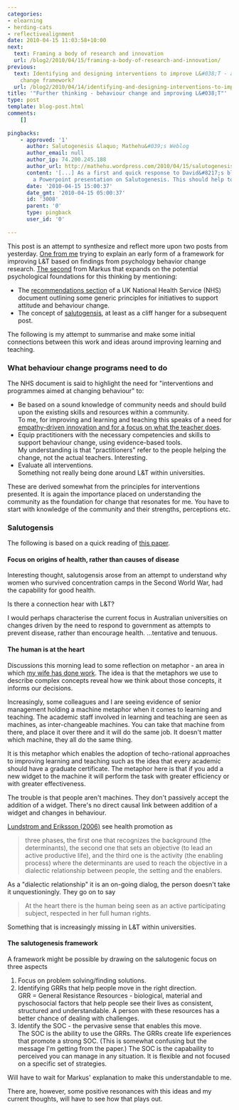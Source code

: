 ```yaml
---
categories:
- elearning
- herding-cats
- reflectivealignment
date: 2010-04-15 11:03:58+10:00
next:
  text: Framing a body of research and innovation
  url: /blog2/2010/04/15/framing-a-body-of-research-and-innovation/
previous:
  text: Identifying and designing interventions to improve L&#038;T - a behaviour
    change framework?
  url: /blog2/2010/04/14/identifying-and-designing-interventions-to-improve-lt-a-behaviour-change-framework/
title: '"Further thinking - behaviour change and improving L&#038;T"'
type: post
template: blog-post.html
comments:
    []
    
pingbacks:
    - approved: '1'
      author: Salutogenesis &laquo; Mathehu&#039;s Weblog
      author_email: null
      author_ip: 74.200.245.188
      author_url: http://mathehu.wordpress.com/2010/04/15/salutogenesis/
      content: '[...] As a first and quick response to David&#8217;s blog, I uploaded
        a Powerpoint presentation on Salutogenesis. This should help to get a rough [...]'
      date: '2010-04-15 15:00:37'
      date_gmt: '2010-04-15 05:00:37'
      id: '3008'
      parent: '0'
      type: pingback
      user_id: '0'
    
---
```

This post is an attempt to synthesize and reflect more upon two posts from yesterday. [One from me](/blog2/2010/04/14/identifying-and-designing-interventions-to-improve-lt-a-behaviour-change-framework/) trying to explain an early form of a framework for improving L&T based on findings from psychology behavior change research. [The second](http://mathehu.wordpress.com/2010/04/14/is-behaviour-change-the-best-approach-to-improve-learning-and-teaching-at-universities/) from Markus that expands on the potential psychological foundations for this thinking by mentioning:

- The [recommendations section](http://egap.evidence.nhs.uk/PH06/guidance/section_3) of a UK National Health Service (NHS) document outlining some generic principles for initiatives to support attitude and behaviour change.
- The concept of [salutogensis](http://heapro.oxfordjournals.org/cgi/content/full/21/3/238), at least as a cliff hanger for a subsequent post.

The following is my attempt to summarise and make some initial connections between this work and ideas around improving learning and teaching.

### What behaviour change programs need to do

The NHS document is said to highlight the need for "interventions and programmes aimed at changing behaviour" to:

- Be based on a sound knowledge of community needs and should build upon the existing skills and resources within a community.  
    To me, for improving and learning and teaching this speaks of a need for [empathy-driven innovation and for a focus on what the teacher does](/blog2/2010/04/14/identifying-and-designing-interventions-to-improve-lt-a-behaviour-change-framework/#empathy).
- Equip practitioners with the necessary competencies and skills to support behaviour change, using evidence-based tools.  
    My understanding is that "practitioners" refer to the people helping the change, not the actual teachers. Interesting.
- Evaluate all interventions.  
    Something not really being done around L&T within universities.

These are derived somewhat from the principles for interventions presented. It is again the importance placed on understanding the community as the foundation for change that resonates for me. You have to start with knowledge of the community and their strengths, perceptions etc.

### Salutogensis

The following is based on a quick reading of [this paper](http://heapro.oxfordjournals.org/cgi/content/full/21/3/238).

#### Focus on origins of health, rather than causes of disease

Interesting thought, salutogensis arose from an attempt to understand why women who survived concentration camps in the Second World War, had the capability for good health.

Is there a connection hear with L&T?

I would perhaps characterise the current focus in Australian universities on changes driven by the need to respond to government as attempts to prevent disease, rather than encourage health. ...tentative and tenuous.

#### The human is at the heart

Discussions this morning lead to some reflection on metaphor - an area in which [my wife has done work](http://emergentresearchers.wordpress.com/2009/01/16/metaphor-meaning-and-myth-exploring-diversity-in-information-systems-research/). The idea is that the metaphors we use to describe complex concepts reveal how we think about those concepts, it informs our decisions.

Increasingly, some colleagues and I are seeing evidence of senior management holding a machine metaphor when it comes to learning and teaching. The academic staff involved in learning and teaching are seen as machines, as inter-changeable machines. You can take that machine from there, and place it over there and it will do the same job. It doesn't matter which machine, they all do the same thing.

It is this metaphor which enables the adoption of techo-rational approaches to improving learning and teaching such as the idea that every academic should have a graduate certificate. The metaphor here is that if you add a new widget to the machine it will perform the task with greater efficiency or with greater effectiveness.

The trouble is that people aren't machines. They don't passively accept the addition of a widget. There's no direct causal link between addition of a widget and changes in behaviour.

[Lundstrom and Eriksson (2006)](http://heapro.oxfordjournals.org/cgi/content/full/21/3/238) see health promotion as

> three phases, the first one that recognizes the background (the determinants), the second one that sets an objective (to lead an active productive life), and the third one is the activity (the enabling process) where the determinants are used to reach the objective in a dialectic relationship between people, the setting and the enablers.

As a "dialectic relationship" it is an on-going dialog, the person doesn't take it unquestioningly. They go on to say

> At the heart there is the human being seen as an active participating subject, respected in her full human rights.

Something that is increasingly missing in L&T within universities.

#### The salutogenesis framework

A framework might be possible by drawing on the salutogenic focus on three aspects

1. Focus on problem solving/finding solutions.
2. Identifying GRRs that help people move in the right direction.  
    GRR = General Resistance Resources - biological, material and pyschosocial factors that help people see their lives as consistent, structured and understandable. A person with these resources has a better chance of dealing with challenges.
3. Identify the SOC - the pervasive sense that enables this move.  
    The SOC is the ability to use the GRRs. The GRRs create life experiences that promote a strong SOC. (This is somewhat confusing but the message I'm getting from the paper.) The SOC is the capabaility to perceived you can manage in any situation. It is flexible and not focused on a specific set of strategies.

Will have to wait for Markus' explanation to make this understandable to me.

There are, however, some positive resonances with this ideas and my current thoughts, will have to see how that plays out.